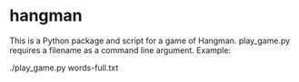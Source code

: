 # hangman

This is a Python package and script for a game of Hangman.
play_game.py requires a filename as a command line argument.
Example:

./play_game.py words-full.txt
